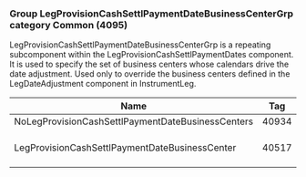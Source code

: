 ### Group LegProvisionCashSettlPaymentDateBusinessCenterGrp category Common (4095)

LegProvisionCashSettlPaymentDateBusinessCenterGrp is a repeating subcomponent within the LegProvisionCashSettlPaymentDates component. It is used to specify the set of business centers whose calendars drive the date adjustment. Used only to override the business centers defined in the LegDateAdjustment component in InstrumentLeg.

| Name                                              | Tag   | Req'd | Documentation                                                             |
|---------------------------------------------------|-------|----------|---------------------------------------------------------------------------|
| NoLegProvisionCashSettlPaymentDateBusinessCenters | 40934 |       |                                                                           |
| LegProvisionCashSettlPaymentDateBusinessCenter    | 40517 |       | Required if NoLegProvisionCashSettlPaymentDateBusinessCenters(40934) > 0. |

